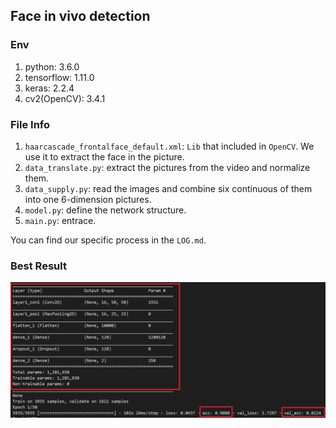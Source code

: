 ## Face in vivo detection

### Env

1. python: 3.6.0
2. tensorflow: 1.11.0
3. keras: 2.2.4
4. cv2(OpenCV): 3.4.1

### File Info

1. `haarcascade_frontalface_default.xml`: `Lib` that included in `OpenCV`. We use it to extract the face in the picture.
2. `data_translate.py`: extract the pictures from the video and normalize them.
3. `data_supply.py`: read the images and combine six continuous of them into one 6-dimension pictures.
4. `model.py`: define the network structure.
5. `main.py`: entrace.


You can find our specific process in the `LOG.md`.

### Best Result

![result](result.png)